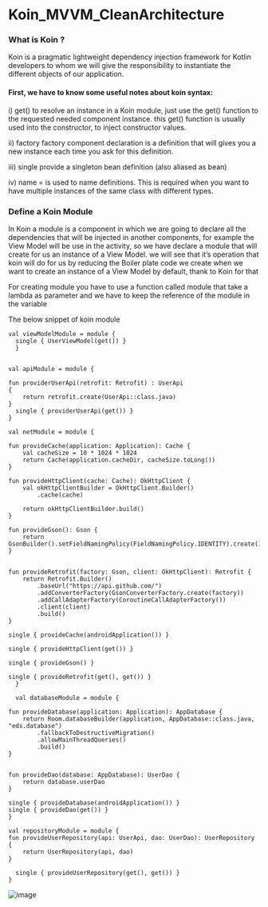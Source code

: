 # Koin_MVVM_CleanArchitecture

### What is Koin ?
Koin is a pragmatic lightweight dependency injection framework for Kotlin developers to whom we will give the responsibility to instantiate the different objects of our application.

#### First, we have to know some useful notes about koin syntax:

i) get() to resolve an instance in a Koin module, just use the get() function to the requested needed component instance. this get() function is usually used into the constructor, to inject constructor values.

ii) factory factory component declaration is a definition that will gives you a new instance each time you ask for this definition.

iii) single provide a singleton bean definition (also aliased as bean)

iv) name = is used to name definitions. This is required when you want to have multiple instances of the same class with different types.

### Define a Koin Module

In Koin a module is a component in which we are going to declare all the dependencies that will be injected in another components, for example the View Model will be use in the activity, so we have declare a module that will create for us an instance of a View Model. we will see that it’s operation that koin will do for us by reducing the Boiler plate code we create when we want to create an instance of a View Model by default, thank to Koin for that

For creating module you have to use a function called module that take a lambda as parameter and we have to keep the reference of the module in the variable

The below snippet of koin module


    val viewModelModule = module {
      single { UserViewModel(get()) }
      }


    val apiModule = module {

    fun providerUserApi(retrofit: Retrofit) : UserApi
    {
        return retrofit.create(UserApi::class.java)
    }
      single { providerUserApi(get()) }
    }

    val netModule = module {

    fun provideCache(application: Application): Cache {
        val cacheSize = 10 * 1024 * 1024
        return Cache(application.cacheDir, cacheSize.toLong())
    }

    fun provideHttpClient(cache: Cache): OkHttpClient {
        val okHttpClientBuilder = OkHttpClient.Builder()
            .cache(cache)

        return okHttpClientBuilder.build()
    }

    fun provideGson(): Gson {
        return GsonBuilder().setFieldNamingPolicy(FieldNamingPolicy.IDENTITY).create()
    }


    fun provideRetrofit(factory: Gson, client: OkHttpClient): Retrofit {
        return Retrofit.Builder()
            .baseUrl("https://api.github.com/")
            .addConverterFactory(GsonConverterFactory.create(factory))
            .addCallAdapterFactory(CoroutineCallAdapterFactory())
            .client(client)
            .build()
    }

    single { provideCache(androidApplication()) }

    single { provideHttpClient(get()) }

    single { provideGson() }

    single { provideRetrofit(get(), get()) }
      }

      val databaseModule = module {

    fun provideDatabase(application: Application): AppDatabase {
        return Room.databaseBuilder(application, AppDatabase::class.java, "eds.database")
            .fallbackToDestructiveMigration()
            .allowMainThreadQueries()
            .build()
    }


    fun provideDao(database: AppDatabase): UserDao {
        return database.userDao
    }

    single { provideDatabase(androidApplication()) }
    single { provideDao(get()) }
    }

    val repositoryModule = module {
    fun provideUserRepository(api: UserApi, dao: UserDao): UserRepository {
        return UserRepository(api, dao)
    }

      single { provideUserRepository(get(), get()) }
    }
    
 ![image](https://user-images.githubusercontent.com/39657409/79638804-14656e00-81a5-11ea-9a15-2183c621b60c.png)   
